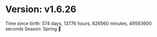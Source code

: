 # Version: v1.6.26
Time since birth: 574 days, 13776 hours, 826560 minutes, 49593600 seconds
Season: Spring 🌸
